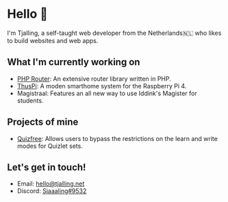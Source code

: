 # Hello 👋

I'm Tjalling, a self-taught web developer from the Netherlands🇳🇱 who likes to build websites and web apps.

## What I'm currently working on

- [PHP Router](https://github.com/tjallingf/php-router/): An extensive router library written in PHP.
- [ThusPi](https://github.com/tjallingf/thuspi): A moden smarthome system for the Raspberry Pi 4.
- Magistraal: Features an all new way to use Iddink's Magister for students.

## Projects of mine
- [Quizfree](https://github.com/tjallingf/quizfree/): Allows users to bypass the restrictions on the learn and write modes for Quizlet sets.

## Let's get in touch!

- Email: [hello@tjalling.net](mailto:hello@tjalling.net)
- Discord: [Sjaaaling#9532](https://discord.com/users/512328135698808832)
